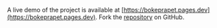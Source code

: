 A live demo of the project is available at [https://bokeprapet.pages.dev](https://bokeprapet.pages.dev).
Fork the [repository](https://github.com/keysorbawah/viralngewe) on GitHub.